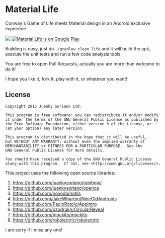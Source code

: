 # Material Life
Conway's Game of Life meets Material design in an Android exclusive experiene

![](http://postimg.org/image/ladf3c8ez/)
[![Material Life is on Google Play](http://developer.android.com/images/brand/en_generic_rgb_wo_60.png)](https://play.google.com/store/apps/details?id=com.juankysoriano.materiallife)

Building is easy, just do `./gradlew clean life` and it will build the apk, execute the unit tests and run a few code analysis tools.

You are free to open Pull Requests, actually you are more than welcome to do it!

I hope you like it, fork it, play with it, or whatever you want!

License
--------

    Copyright 2015 Juanky Soriano Ltd.

    This program is free software: you can redistribute it and/or modify
    it under the terms of the GNU General Public License as published by
    the Free Software Foundation, either version 3 of the License, or
    (at your option) any later version.

    This program is distributed in the hope that it will be useful,
    but WITHOUT ANY WARRANTY; without even the implied warranty of
    MERCHANTABILITY or FITNESS FOR A PARTICULAR PURPOSE.  See the
    GNU General Public License for more details.

    You should have received a copy of the GNU General Public License
    along with this program.  If not, see <http://www.gnu.org/licenses/>.

This project uses the following open source libraries:

1. https://github.com/juankysoriano/rainbow/
2. https://github.com/juankysoriano/openca
3. https://github.com/novoda/notils
4. https://github.com/JakeWharton/NineOldAndroids
5. https://github.com/PaoloRotolo/AppIntro
6. https://github.com/ozodrukh/CircularReveal
7. https://github.com/mockito/mockito
8. https://github.com/robolectric/robolectric

I am sorry if I miss any one!
